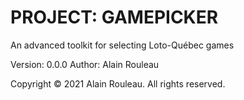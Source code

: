 # PROJECT: GAMEPICKER

An advanced toolkit for selecting Loto-Québec games

Version: 0.0.0
Author: Alain Rouleau

Copyright © 2021 Alain Rouleau. All rights reserved.
